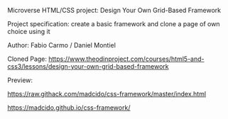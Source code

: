 Microverse HTML/CSS project: Design Your Own Grid-Based Framework 

Project specification: create a basic framework and clone a page of own choice using it

Author: Fabio Carmo / Daniel Montiel

Cloned Page: https://www.theodinproject.com/courses/html5-and-css3/lessons/design-your-own-grid-based-framework

Preview:

https://raw.githack.com/madcido/css-framework/master/index.html

https://madcido.github.io/css-framework/

